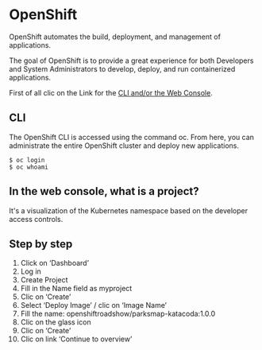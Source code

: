 # OpenShift

OpenShift automates the build, deployment, and management of applications.

The goal of OpenShift is to provide a great experience for both Developers and System Administrators to develop, deploy, and run containerized applications.

First of all clic on the Link for the [CLI and/or the Web Console](https://learn.openshift.com/introduction/getting-started).

## CLI

The OpenShift CLI is accessed using the command oc. From here, you can administrate the entire OpenShift cluster and deploy new applications.

```
$ oc login
$ oc whoami
```

## In the web console, what is a project?

It's a visualization of the Kubernetes namespace based on the developer access controls.

## Step by step

1.	Click on ‘Dashboard’
2.	Log in
3.	Create Project
4.	Fill in the Name field as
myproject
5.	Clic on ‘Create’
6.	Select ‘Deploy Image’ / clic on ‘Image Name’
7.	Fill the name:
openshiftroadshow/parksmap-katacoda:1.0.0
8.	Clic on the glass icon
9.	Clic on ‘Create’
10.	Clic on link ‘Continue to overview’

